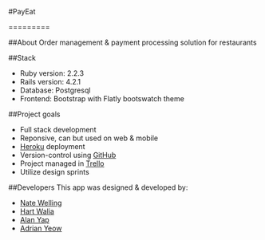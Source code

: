 #PayEat

=========

##About
Order management & payment processing solution for restaurants

##Stack
* Ruby version: 2.2.3
* Rails version: 4.2.1
* Database: Postgresql
* Frontend: Bootstrap with Flatly bootswatch theme

##Project goals
* Full stack development
* Reponsive, can but used on web & mobile
* [Heroku](https://www.heroku.com) deployment
* Version-control using [GitHub](http://github.com)
* Project managed in [Trello](http://www.trello.com)
* Utilize design sprints

##Developers
This app was designed & developed by:
* [Nate Welling](https://github.com/naterex)
* [Hart Walia](https://github.com/trishen)
* [Alan Yap](https://github.com/alanyapks)
* [Adrian Yeow](https://github.com/adrianyeow3)
